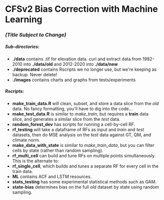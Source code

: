 # CFSv2 Bias Correction with Machine Learning
### _(Title Subject to Change)_

##### Sub-directories:
- **./data** contains .tif for elevation data. curl and extract data from 1982-2010 into **./data/old** and 2012-2020 into **./data/new**
- **./deprecated** contains Rscripts we no longer use, but we're keeping as backup. Never delete!
- **./images** contains charts and graphs from tests/experiments

##### Rscripts:
- **make_train_data.R** will clean, subset, and store a data slice from the _old_ data. No fancy formatting, you'll have to dig into the code...
- **make_test_data.R** is similar to _make_train_, but requires a **train** data slice, and generates a similar slice from the _test_ data.
- **random_forest_dev** has scripts for running a cell-by-cell RF.
- **rf_testing** will take a dataframe of RFs as input and _train_ and _test_ datasets, then do MSE analysis on the _test_ data against GT, QM, and climate norm.
- **make_data_with_state** is similar to _make_train_data_, but you can filter cells by state (rather than random sampling).
- **rf_multi_cell** can build and tune RFs on multiple points simultaneously. This is the alternate to:
- **rf_single_cell**, which builds and tunes a separate RF for every cell in the train data.
- **ML** contains ACF and LSTM resources.
- **stats_testing** has some experimental statistical methods such as GAM.
- **state-bias** determines bias on the full _old_ dataset by state using random sampling.